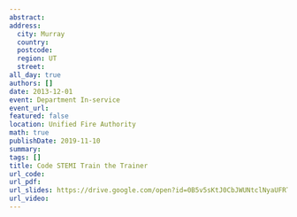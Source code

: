 ```yaml
---
abstract: 
address:
  city: Murray
  country:
  postcode: 
  region: UT
  street: 
all_day: true
authors: []
date: 2013-12-01
event: Department In-service
event_url: 
featured: false
location: Unified Fire Authority
math: true
publishDate: 2019-11-10
summary: 
tags: []
title: Code STEMI Train the Trainer
url_code: 
url_pdf: 
url_slides: https://drive.google.com/open?id=0B5v5sKtJ0CbJWUNtclNyaUFRTUU
url_video: 
---
```

